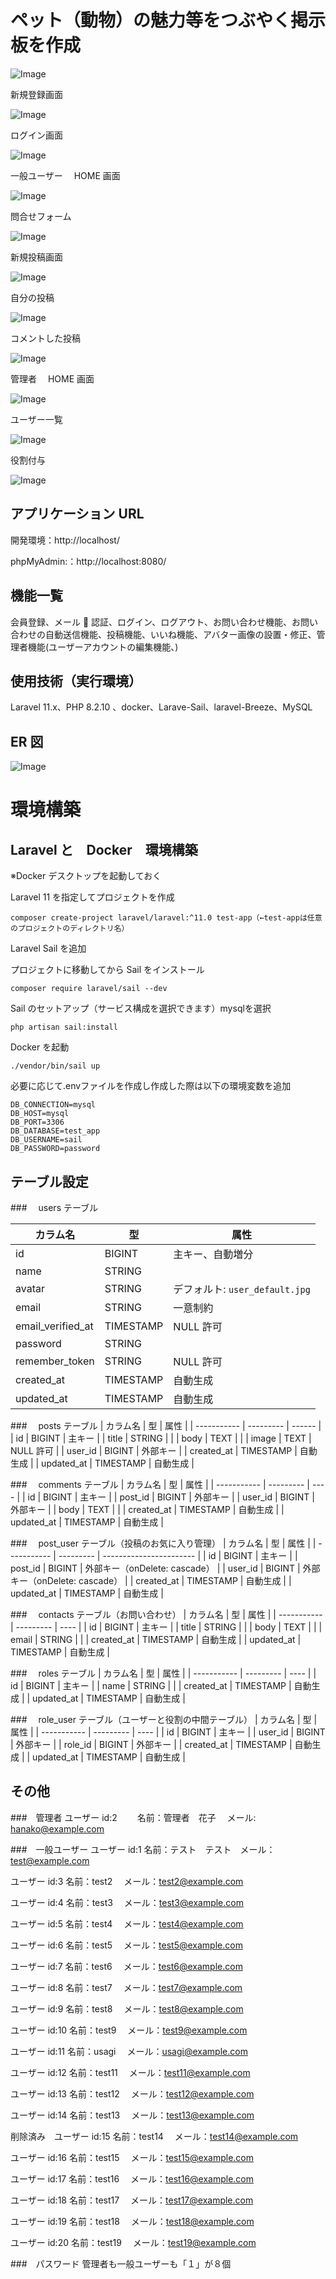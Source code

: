 # ペット（動物）の魅力等をつぶやく掲示板を作成

![Image](https://github.com/user-attachments/assets/6c49baf3-3bd1-4a68-a97d-f7304b76b749)

新規登録画面

![Image](https://github.com/user-attachments/assets/30775281-bc4d-4e1e-b4bf-ed79977fca1e)

ログイン画面

![Image](https://github.com/user-attachments/assets/0f1449b5-c922-45e6-858b-b391f1e38589)

一般ユーザー　 HOME 画面

![Image](https://github.com/user-attachments/assets/cf7e42ee-ddbb-4fdb-99b2-90a44ee4ed79)

問合せフォーム

![Image](https://github.com/user-attachments/assets/957fe498-6cf9-4bfd-8510-4d41a8075e1f)

新規投稿画面

![Image](https://github.com/user-attachments/assets/5eeb79c2-1fb6-449d-b760-f0f7c488127d)

自分の投稿

![Image](https://github.com/user-attachments/assets/0430e13c-74e2-4702-b673-f2b6febe87c5)

コメントした投稿

![Image](https://github.com/user-attachments/assets/71057d0d-1455-4813-b420-31afcbb8dcc8)

管理者　 HOME 画面

![Image](https://github.com/user-attachments/assets/1a40e8eb-3d3c-4ac5-8f6b-904ede7e1c4c)

ユーザー一覧

![Image](https://github.com/user-attachments/assets/c763d6ef-95c2-4be2-87b9-b30cddb910fb)

役割付与

![Image](https://github.com/user-attachments/assets/afb274e0-378a-41d8-9a8b-874e665d6645)

## アプリケーション URL

開発環境：http://localhost/

phpMyAdmin:：http://localhost:8080/

## 機能一覧

会員登録、メール 📨 認証、ログイン、ログアウト、お問い合わせ機能、お問い合わせの自動送信機能、投稿機能、いいね機能、アバター画像の設置・修正、管理者機能(ユーザーアカウントの編集機能、)

## 使用技術（実行環境）

Laravel 11.x、PHP 8.2.10 、docker、Larave-Sail、laravel-Breeze、MySQL

## ER 図

![Image](https://github.com/user-attachments/assets/51fdf3a5-6f84-4ac6-8a0f-2d4b2782253b)

# 環境構築

## Laravel と　Docker　環境構築

※Docker デスクトップを起動しておく

Laravel 11 を指定してプロジェクトを作成

```
composer create-project laravel/laravel:^11.0 test-app（←test-appは任意のプロジェクトのディレクトリ名）
```

Laravel Sail を追加

プロジェクトに移動してから Sail をインストール

```
composer require laravel/sail --dev
```

Sail のセットアップ（サービス構成を選択できます）mysqlを選択

```
php artisan sail:install

```
Docker を起動
```
./vendor/bin/sail up

```

必要に応じて.envファイルを作成し作成した際は以下の環境変数を追加
```
DB_CONNECTION=mysql
DB_HOST=mysql
DB_PORT=3306
DB_DATABASE=test_app
DB_USERNAME=sail
DB_PASSWORD=password
```

## テーブル設定

###　 users テーブル

| カラム名          | 型        | 属性                           |
| ----------------- | --------- | ------------------------------ |
| id                | BIGINT    | 主キー、自動増分               |
| name              | STRING    |                                |
| avatar            | STRING    | デフォルト: `user_default.jpg` |
| email             | STRING    | 一意制約                       |
| email_verified_at | TIMESTAMP | NULL 許可                      |
| password          | STRING    |                                |
| remember_token    | STRING    | NULL 許可                      |
| created_at        | TIMESTAMP | 自動生成                       |
| updated_at        | TIMESTAMP | 自動生成                       |

###　 posts テーブル
| カラム名 | 型 | 属性 |
| ----------- | --------- | ------ |
| id | BIGINT | 主キー |
| title | STRING | |
| body | TEXT | |
| image | TEXT | NULL 許可 |
| user_id | BIGINT | 外部キー |
| created_at | TIMESTAMP | 自動生成 |
| updated_at | TIMESTAMP | 自動生成 |

###　 comments テーブル
| カラム名 | 型 | 属性 |
| ----------- | --------- | ---- |
| id | BIGINT | 主キー |
| post_id | BIGINT | 外部キー |
| user_id | BIGINT | 外部キー |
| body | TEXT | |
| created_at | TIMESTAMP | 自動生成 |
| updated_at | TIMESTAMP | 自動生成 |

###　 post_user テーブル（投稿のお気に入り管理）
| カラム名 | 型 | 属性 |
| ----------- | --------- | ----------------------- |
| id | BIGINT | 主キー |
| post_id | BIGINT | 外部キー（onDelete: cascade） |
| user_id | BIGINT | 外部キー（onDelete: cascade） |
| created_at | TIMESTAMP | 自動生成 |
| updated_at | TIMESTAMP | 自動生成 |

###　 contacts テーブル（お問い合わせ）
| カラム名 | 型 | 属性 |
| ----------- | --------- | ---- |
| id | BIGINT | 主キー |
| title | STRING | |
| body | TEXT | |
| email | STRING | |
| created_at | TIMESTAMP | 自動生成 |
| updated_at | TIMESTAMP | 自動生成 |

###　 roles テーブル
| カラム名 | 型 | 属性 |
| ----------- | --------- | ---- |
| id | BIGINT | 主キー |
| name | STRING | |
| created_at | TIMESTAMP | 自動生成 |
| updated_at | TIMESTAMP | 自動生成 |

###　 role_user テーブル（ユーザーと役割の中間テーブル）
| カラム名 | 型 | 属性 |
| ----------- | --------- | ---- |
| id | BIGINT | 主キー |
| user_id | BIGINT | 外部キー |
| role_id | BIGINT | 外部キー |
| created_at | TIMESTAMP | 自動生成 |
| updated_at | TIMESTAMP | 自動生成 |

## その他

###　管理者
ユーザー id:2 　　名前：管理者　花子　 メール:
hanako@example.com

###　一般ユーザー
ユーザー id:1 名前：テスト　テスト　メール：test@example.com

ユーザー id:3 名前：test2 　メール：test2@example.com

ユーザー id:4 名前：test3 　メール：test3@example.com

ユーザー id:5 名前：test4 　メール：test4@example.com

ユーザー id:6 名前：test5 　メール：test5@example.com

ユーザー id:7 名前：test6 　メール：test6@example.com

ユーザー id:8 名前：test7 　メール：test7@example.com

ユーザー id:9 名前：test8 　メール：test8@example.com

ユーザー id:10 名前：test9 　メール：test9@example.com

ユーザー id:11 名前：usagi 　メール：usagi@example.com

ユーザー id:12 名前：test11 　メール：test11@example.com

ユーザー id:13 名前：test12 　メール：test12@example.com

ユーザー id:14 名前：test13 　メール：test13@example.com

削除済み　ユーザー id:15 名前：test14 　メール：test14@example.com

ユーザー id:16 名前：test15 　メール：test15@example.com

ユーザー id:17 名前：test16 　メール：test16@example.com

ユーザー id:18 名前：test17 　メール：test17@example.com

ユーザー id:19 名前：test18 　メール：test18@example.com

ユーザー id:20 名前：test19 　メール：test19@example.com

###　パスワード
管理者も一般ユーザーも「１」が８個
